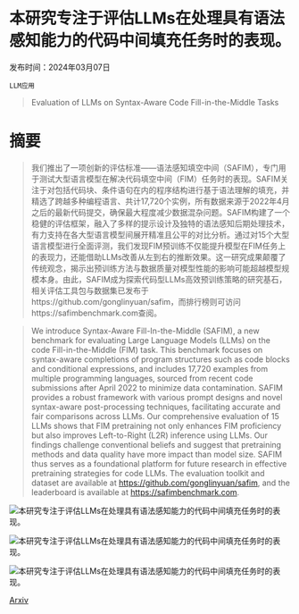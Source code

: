 # 本研究专注于评估LLMs在处理具有语法感知能力的代码中间填充任务时的表现。

发布时间：2024年03月07日

`LLM应用`

> Evaluation of LLMs on Syntax-Aware Code Fill-in-the-Middle Tasks

# 摘要

> 我们推出了一项创新的评估标准——语法感知填空中间（SAFIM），专门用于测试大型语言模型在解决代码填空中间（FIM）任务时的表现。SAFIM关注于对包括代码块、条件语句在内的程序结构进行基于语法理解的填充，并精选了跨越多种编程语言、共计17,720个实例，所有数据来源于2022年4月之后的最新代码提交，确保最大程度减少数据混杂问题。SAFIM构建了一个稳健的评估框架，融入了多样的提示设计及独特的语法感知后期处理技术，有力支持在各大型语言模型间展开精准且公平的对比分析。通过对15个大型语言模型进行全面评测，我们发现FIM预训练不仅能提升模型在FIM任务上的表现力，还能借助LLMs改善从左到右的推断效果。这一研究成果颠覆了传统观念，揭示出预训练方法与数据质量对模型性能的影响可能超越模型规模本身。由此，SAFIM成为探索代码型LLMs高效预训练策略的研究基石，相关评估工具包与数据集已发布于https://github.com/gonglinyuan/safim，而排行榜则可访问https://safimbenchmark.com查阅。

> We introduce Syntax-Aware Fill-In-the-Middle (SAFIM), a new benchmark for evaluating Large Language Models (LLMs) on the code Fill-in-the-Middle (FIM) task. This benchmark focuses on syntax-aware completions of program structures such as code blocks and conditional expressions, and includes 17,720 examples from multiple programming languages, sourced from recent code submissions after April 2022 to minimize data contamination. SAFIM provides a robust framework with various prompt designs and novel syntax-aware post-processing techniques, facilitating accurate and fair comparisons across LLMs. Our comprehensive evaluation of 15 LLMs shows that FIM pretraining not only enhances FIM proficiency but also improves Left-to-Right (L2R) inference using LLMs. Our findings challenge conventional beliefs and suggest that pretraining methods and data quality have more impact than model size. SAFIM thus serves as a foundational platform for future research in effective pretraining strategies for code LLMs. The evaluation toolkit and dataset are available at https://github.com/gonglinyuan/safim, and the leaderboard is available at https://safimbenchmark.com.

![本研究专注于评估LLMs在处理具有语法感知能力的代码中间填充任务时的表现。](../../../paper_images/2403.04814/x1.png)

![本研究专注于评估LLMs在处理具有语法感知能力的代码中间填充任务时的表现。](../../../paper_images/2403.04814/x2.png)

![本研究专注于评估LLMs在处理具有语法感知能力的代码中间填充任务时的表现。](../../../paper_images/2403.04814/x3.png)

[Arxiv](https://arxiv.org/abs/2403.04814)